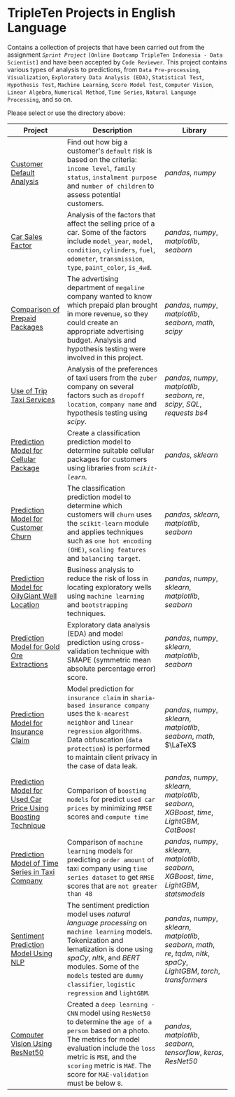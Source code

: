 # TripleTen Projects in English Language

Contains a collection of projects that have been carried out from the assignment *`Sprint Project`* `[Online Bootcamp TripleTen Indonesia - Data Scientist]` and have been accepted by `Code Reviewer`. This project contains various types of analysis to predictions, from `Data Pre-processing`, `Visualization`, `Exploratory Data Analysis (EDA)`, `Statistical Test`, `Hypothesis Test`, `Machine Learning`, `Score Model Test`, `Computer Vision`, `Linear Algebra`, `Numerical Method`, `Time Series`, `Natural Language Processing`, and so on.

Please select or use the directory above:

| Project | Description | Library |
| ------- | ------- | ------- |
| [Customer Default Analysis](https://github.com/fuadraharjo/TripleTen_ENG/blob/main/Project-01%20-%20Customer%20Default%20Analysis/Default%20risk%20analysis%20-%20Islamic%20bank.ipynb) | Find out how big a customer's `default` risk is based on the criteria: `income level`, `family status`, `instalment purpose` and `number of children` to assess potential customers. | *pandas*, *numpy* |
| [Car Sales Factor](https://github.com/fuadraharjo/TripleTen_ENG/blob/main/Project-02%20-%20Car%20Sales%20Factor/Factors%20Influencing%20Car%20Selling%20Prices.ipynb) | Analysis of the factors that affect the selling price of a car. Some of the factors include `model_year`, `model`, `condition`, `cylinders`, `fuel`, `odometer`, `transmission`, `type`, `paint_color`, `is_4wd`. | *pandas*, *numpy*, *matplotlib*, *seaborn* |
| [Comparison of Prepaid Packages](https://github.com/fuadraharjo/TripleTen_ENG/blob/main/Project-03%20-%20Comparison%20of%20Prepaid%20Packages/Prepaid%20plan%20comparison%20study%20in%20megaline%20company.ipynb) | The advertising department of `megaline` company wanted to know which prepaid plan brought in more revenue, so they could create an appropriate advertising budget. Analysis and hypothesis testing were involved in this project.| *pandas*, *numpy*, *matplotlib*, *seaborn*, *math*, *scipy* |
| [Use of Trip Taxi Services](https://github.com/fuadraharjo/TripleTen_ENG/blob/main/Project-04%20-%20Use%20of%20Trip%20Taxi%20Services/Trip%20analysis%20of%20taxi%20service%20users.ipynb) | Analysis of the preferences of taxi users from the `zuber` company on several factors such as `dropoff location`, `company name` and hypothesis testing using *scipy*. | *pandas*, *numpy*, *matplotlib*, *seaborn*, *re*, *scipy*, *SQL*, *requests* *bs4*  |
| [Prediction Model for Cellular Package](https://github.com/fuadraharjo/TripleTen_ENG/blob/main/Project-05%20-%20Prediction%20Model%20for%20User%20Cellular%20Package/User%20cellular%20package%20prediction%20model%20using%20machine%20learning.ipynb) | Create a classification prediction model to determine suitable cellular packages for customers using libraries from *`scikit-learn`*. | *pandas*, *sklearn* |
| [Prediction Model for Customer Churn](https://github.com/fuadraharjo/TripleTen_ENG/blob/main/Project-06%20-%20Prediction%20Model%20for%20Customer%20Churn/Prediction%20model%20for%20bank%20customer%20churn%20using%20machine%20learning.ipynb) | The classification prediction model to determine which customers will `churn` uses the `scikit-learn` module and applies techniques such as `one hot encoding (OHE)`, `scaling features` and `balancing target`. | *pandas*, *sklearn*, *matplotlib*, *seaborn* |
| [Prediction Model for OilyGiant Well Location](https://github.com/fuadraharjo/TripleTen_ENG/blob/main/Project-07%20-%20Prediction%20Model%20for%20OilyGiant%20Well%20Location/Prediction%20model%20for%20OilyGiant%20well%20exploration%20locations%20using%20bootstrap%20and%20machine%20learning.ipynb) | Business analysis to reduce the risk of loss in locating exploratory wells using `machine learning` and `bootstrapping` techniques. | *pandas*, *numpy*, *sklearn*, *matplotlib*, *seaborn* |
| [Prediction Model for Gold Ore Extractions](https://github.com/fuadraharjo/TripleTen_ENG/blob/main/Project-08%20-%20Prediction%20Model%20for%20Gold%20Ore%20Extraction/Prediction%20model%20for%20gold%20ore%20extraction.ipynb) | Exploratory data analysis (EDA) and model prediction using cross-validation technique with SMAPE (symmetric mean absolute percentage error) score. | *pandas*, *numpy*, *sklearn*, *matplotlib*, *seaborn* |
| [Prediction Model for Insurance Claim ](https://github.com/fuadraharjo/TripleTen_ENG/blob/main/Project-09%20-%20Prediction%20Model%20for%20Insurance%20Claim/Prediction%20model%20%20for%20insurance%20claim%20in%20sharia-based%20insurance%20company.ipynb) | Model prediction for `insurance claim` in `sharia-based insurance company` uses the `k-nearest neighbor` and `linear regression` algorithms. Data obfuscation (`data protection`) is performed to maintain client privacy in the case of data leak. | *pandas*, *numpy*, *sklearn*, *matplotlib*, *seaborn*, *math*, $\LaTeX$ |
| [Prediction Model for Used Car Price Using Boosting Technique](https://github.com/fuadraharjo/TripleTen_ENG/blob/main/Project-10%20-%20Used%20Car%20Price%20Prediction%20Using%20Boosting/Used%20car%20price%20prediction%20using%20boosting%20machine%20learning%20technique.ipynb) | Comparison of `boosting models` for predict `used car prices` by minimizing `RMSE` scores and `compute time` | *pandas*, *numpy*, *sklearn*, *matplotlib*, *seaborn*, *XGBoost*, *time*, *LightGBM*, *CatBoost* |
| [Prediction Model of Time Series in Taxi Company](https://github.com/fuadraharjo/TripleTen_ENG/blob/main/Project-11%20-%20Prediction%20Model%20for%20Time%20Series%20in%20Taxi%20Company/Prediction%20model%20of%20time%20series%20for%20knowing%20the%20number%20of%20taxi%20company%20orders.ipynb) | Comparison of `machine learning` models for predicting `order amount` of taxi company using `time series dataset` to get `RMSE` scores that are `not greater than 48` | *pandas*, *numpy*, *sklearn*, *matplotlib*, *seaborn*, *XGBoost*, *time*, *LightGBM*, *statsmodels* |
| [Sentiment Prediction Model Using NLP](https://github.com/fuadraharjo/TripleTen_ENG/blob/main/Project-12%20-%20Sentiment%20Prediction%20Model%20in%20Movie%20Reviews%20Using%20NLP/Sentiment%20prediction%20model%20in%20film%20reviews%20using%20natural%20language%20processing.ipynb) | The sentiment prediction model uses *natural language processing* on `machine learning` models. Tokenization and lematization is done using *spaCy*, *nltk*, and *BERT* modules. Some of the `models` tested are `dummy classifier`, `logistic regression` and `lightGBM`. | *pandas*, *numpy*, *sklearn*, *matplotlib*, *seaborn*, *math*, *re*, *tqdm*, *nltk*, *spaCy*, *LightGBM*, *torch*, *transformers* |
| [Computer Vision Using ResNet50](https://github.com/fuadraharjo/TripleTen_ENG/blob/main/Project-13%20-%20ResNet50%20Computer%20Vision%20to%20Determine%20the%20Age%20of%20a%20Person/ResNet50%20computer%20vision%20for%20determining%20the%20age%20of%20a%20person%20in%20a%20franchise%20company.ipynb) | Created a `deep learning - CNN` model using `ResNet50` to determine the `age of a person` based on a photo. The metrics for model evaluation include the `loss` metric is `MSE`, and the `scoring` metric is `MAE`. The score for `MAE-validation` must be below `8`. | *pandas*, *matplotlib*, *seaborn*, *tensorflow*, *keras*, *ResNet50* |